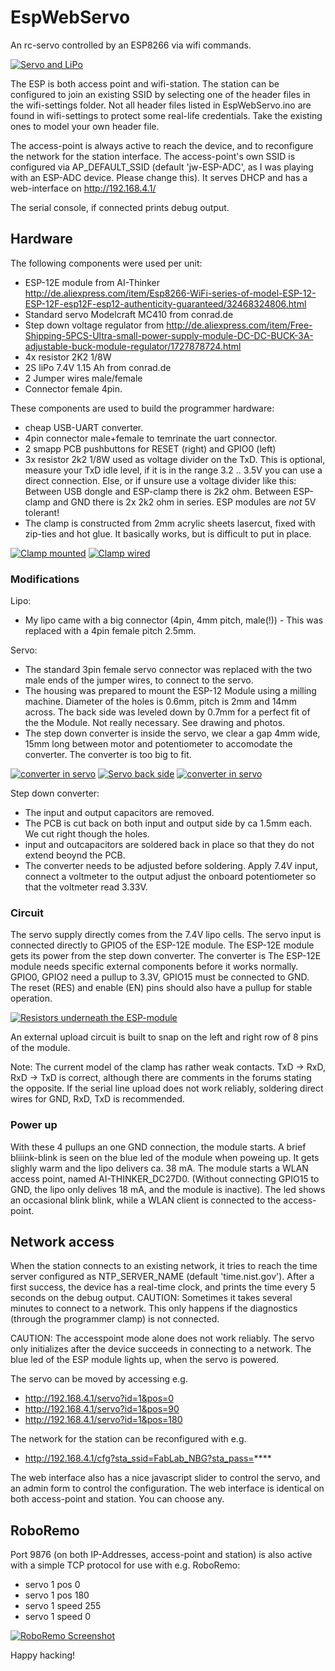 # EspWebServo
An rc-servo controlled by an ESP8266 via wifi commands.

[![Servo and LiPo](https://raw.githubusercontent.com/fablabnbg/EspWebServo/master/photos/20160105_153520.jpg)](https://github.com/fablabnbg/EspWebServo/tree/master/photos)


The ESP is both access point and wifi-station. The station can be configured to join an existing SSID by selecting one of the header files in the wifi-settings folder. Not all header files listed in EspWebServo.ino are found in wifi-settings to protect some real-life credentials. Take the existing ones to model your own header file.

The access-point is always active to reach the device, and to reconfigure the network for the station interface.
The access-point's own SSID is configured via AP_DEFAULT_SSID (default 'jw-ESP-ADC', as I was playing with an ESP-ADC device. Please change this). It serves DHCP and has a web-interface on http://192.168.4.1/

The serial console, if connected prints debug output.

## Hardware

The following components were used per unit:

* ESP-12E module from AI-Thinker http://de.aliexpress.com/item/Esp8266-WiFi-series-of-model-ESP-12-ESP-12F-esp12F-esp12-authenticity-guaranteed/32468324806.html
* Standard servo Modelcraft MC410 from conrad.de
* Step down voltage regulator from http://de.aliexpress.com/item/Free-Shipping-5PCS-Ultra-small-power-supply-module-DC-DC-BUCK-3A-adjustable-buck-module-regulator/1727878724.html
* 4x resistor 2K2 1/8W
* 2S liPo 7.4V 1.15 Ah from conrad.de
* 2 Jumper wires male/female
* Connector female 4pin.

These components are used to build the programmer hardware:

* cheap USB-UART converter.
* 4pin connector male+female to temrinate the uart connector.
* 2 smapp PCB pushbuttons for RESET (right) and GPIO0 (left)
* 3x resistor 2k2 1/8W used as voltage divider on the TxD.
  This is optional, measure your TxD idle level, if it is in the range 3.2 .. 3.5V you can use a direct connection. Else, or if unsure use a voltage divider like this: Between USB dongle and ESP-clamp there is 2k2 ohm. Between ESP-clamp and GND there is 2x 2k2 ohm in series. ESP modules are *not* 5V tolerant!
* The clamp is constructed from 2mm acrylic sheets lasercut,
  fixed with zip-ties and hot glue. It basically works, but is difficult to put in place.

[![Clamp mounted](https://raw.githubusercontent.com/fablabnbg/EspWebServo/master/photos/20151230_134840.jpg)](https://github.com/fablabnbg/EspWebServo/tree/master/photos)
[![Clamp wired](https://raw.githubusercontent.com/fablabnbg/EspWebServo/master/photos/20160102_175640.jpg)](https://github.com/fablabnbg/EspWebServo/tree/master/photos)


### Modifications

Lipo:

* My lipo came with a big connector (4pin, 4mm pitch, male(!)) - This was replaced with a 4pin female pitch 2.5mm.

Servo: 

* The standard 3pin female servo connector was replaced with the two male ends of the jumper wires, to connect to the servo.
* The housing was prepared to mount the ESP-12 Module using a milling machine. Diameter of the holes is 0.6mm, pitch is 2mm and 14mm across. The back side was leveled down by 0.7mm for a perfect fit of the the Module. Not really necessary.  See drawing and photos.
* The step down converter is inside the servo, we clear a gap 4mm wide, 15mm long between motor and potentiometer to accomodate the converter. The converter is too big to fit.

[![converter in servo](https://raw.githubusercontent.com/fablabnbg/EspWebServo/master/photos/20160105_202325.jpg)](https://github.com/fablabnbg/EspWebServo/tree/master/photos)
[![Servo back side](https://raw.githubusercontent.com/fablabnbg/EspWebServo/master/photos/20151230_140011.jpg)](https://github.com/fablabnbg/EspWebServo/tree/master/photos)
[![converter in servo](https://raw.githubusercontent.com/fablabnbg/EspWebServo/master/photos/20160102_132815.jpg)](https://github.com/fablabnbg/EspWebServo/tree/master/photos)


Step down converter:
* The input and output capacitors are removed.
* The PCB is cut back on both input and output side by ca 1.5mm each. We cut right though the holes.
* input and outcapacitors are soldered back in place so that they do not extend beoynd the PCB.
* The converter needs to be adjusted before soldering. Apply 7.4V input, connect a voltmeter to the output
adjust the onboard potentiometer so that the voltmeter read 3.33V.

### Circuit

The servo supply directly comes from the 7.4V lipo cells. The servo input is
connected directly to GPIO5 of the ESP-12E module. The ESP-12E module gets its
power from the step down converter. The converter is The ESP-12E module needs
specific external components before it works normally. GPIO0, GPIO2 need a
pullup to 3.3V, GPIO15 must be connected to GND. The reset (RES) and enable (EN) pins should also have a 
pullup for stable operation. 

[![Resistors underneath the ESP-module](https://raw.githubusercontent.com/fablabnbg/EspWebServo/master/photos/20160102_132720.jpg)](https://github.com/fablabnbg/EspWebServo/tree/master/photos)


An external upload circuit is built to snap on the left and right row of 8 pins of the module.

Note: The current model of the clamp has rather weak contacts.
TxD -> RxD, RxD -> TxD is correct, although there are comments in the forums stating the opposite.
If the serial line upload does not work reliably, soldering direct wires for GND, RxD, TxD is recommended.

### Power up
With these 4 pullups an one GND connection, the module starts. A brief bliiink-blink 
is seen on the blue led of the module when poweing up.  It gets slighly warm and the lipo
delivers ca. 38 mA. The module starts a WLAN access point, named
AI-THINKER_DC27D0. (Without connecting GPIO15 to GND, the lipo only delives
18 mA, and the module is inactive).
The led shows an occasional blink blink, while a WLAN client is connected to the access-point.


## Network access
When the station connects to an existing network, it tries to reach the time server configured as NTP_SERVER_NAME (default 'time.nist.gov'). After a first success, the device has a real-time clock, and prints the time every 5 seconds on the debug output.
CAUTION: Sometimes it takes several minutes to connect to a network. This only happens if the diagnostics (through the programmer clamp) is not connected.

CAUTION: The accesspoint mode alone does not work reliably. The servo only initializes after the device succeeds in connecting to a network. The blue led of the ESP module lights up, when the servo is powered.

The servo can be moved by accessing e.g.

* http://192.168.4.1/servo?id=1&pos=0
* http://192.168.4.1/servo?id=1&pos=90
* http://192.168.4.1/servo?id=1&pos=180

The network for the station can be reconfigured with e.g.

* http://192.168.4.1/cfg?sta_ssid=FabLab_NBG?sta_pass=****

The web interface also has a nice javascript slider to control the servo, and an admin form to control the configuration.
The web interface is identical on both access-point and station. You can choose any.

## RoboRemo

Port 9876 (on both IP-Addresses, access-point and station) is also active with a simple TCP protocol for use with e.g. RoboRemo:

 *   servo 1 pos 0
 *   servo 1 pos 180
 *   servo 1 speed 255
 *   servo 1 speed 0

[![RoboRemo Screenshot](https://raw.githubusercontent.com/fablabnbg/EspWebServo/master/photos/20151228_183452.jpg)](https://github.com/fablabnbg/EspWebServo/tree/master/photos)


Happy hacking!
